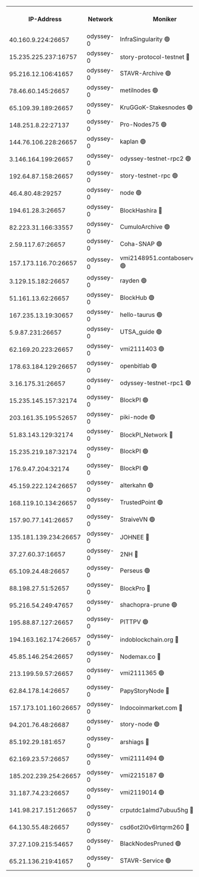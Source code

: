 


<table><tr><th>IP-Address</th><th>Network</th><th>Moniker</th><th>Latest Block Height</th><th>Earliest Block Height</th><th>Catching Up</th><th>Tx Index</th><th>Voting Power</th><th>Version</th><th>Scan Time</th></tr><tr><td>40.160.9.224:26657</td><td>odyssey-0</td><td>InfraSingularity 🟢</td><td>1379780</td><td>1</td><td>False</td><td>off</td><td>0</td><td>0.38.9</td><td>2024-12-19T08:48:54.641548295UTC</td></tr><tr><td>15.235.225.237:16757</td><td>odyssey-0</td><td>story-protocol-testnet 🔴</td><td>1379785</td><td>1</td><td>False</td><td>off</td><td>141024000</td><td>0.38.9</td><td>2024-12-19T08:49:11.927721821UTC</td></tr><tr><td>95.216.12.106:41657</td><td>odyssey-0</td><td>STAVR-Archive 🟢</td><td>1379785</td><td>1</td><td>False</td><td>on</td><td>0</td><td>0.38.9</td><td>2024-12-19T08:49:14.568768502UTC</td></tr><tr><td>78.46.60.145:26657</td><td>odyssey-0</td><td>metilnodes 🟢</td><td>1379788</td><td>1</td><td>False</td><td>off</td><td>0</td><td>0.38.9</td><td>2024-12-19T08:49:24.899159548UTC</td></tr><tr><td>65.109.39.189:26657</td><td>odyssey-0</td><td>KruGGoK-Stakesnodes 🟢</td><td>1243011</td><td>1</td><td>False</td><td>on</td><td>0</td><td>0.38.9</td><td>2024-12-19T08:49:31.810773347UTC</td></tr><tr><td>148.251.8.22:27137</td><td>odyssey-0</td><td>Pro-Nodes75 🟢</td><td>1379791</td><td>1</td><td>False</td><td>on</td><td>0</td><td>0.38.9</td><td>2024-12-19T08:49:34.937880718UTC</td></tr><tr><td>144.76.106.228:26657</td><td>odyssey-0</td><td>kaplan 🟢</td><td>1379796</td><td>1</td><td>False</td><td>off</td><td>0</td><td>0.38.9</td><td>2024-12-19T08:49:52.781935273UTC</td></tr><tr><td>3.146.164.199:26657</td><td>odyssey-0</td><td>odyssey-testnet-rpc2 🟢</td><td>1379796</td><td>1</td><td>False</td><td>off</td><td>0</td><td>0.38.9</td><td>2024-12-19T08:49:54.602409250UTC</td></tr><tr><td>192.64.87.158:26657</td><td>odyssey-0</td><td>story-testnet-rpc 🟢</td><td>1243011</td><td>1</td><td>False</td><td>off</td><td>0</td><td>0.38.9</td><td>2024-12-19T08:50:03.056893445UTC</td></tr><tr><td>46.4.80.48:29257</td><td>odyssey-0</td><td>node 🟢</td><td>1379799</td><td>1</td><td>False</td><td>on</td><td>0</td><td>0.38.9</td><td>2024-12-19T08:50:05.243019032UTC</td></tr><tr><td>194.61.28.3:26657</td><td>odyssey-0</td><td>BlockHashira 🔴</td><td>1379804</td><td>1</td><td>False</td><td>off</td><td>141090000</td><td>0.38.9</td><td>2024-12-19T08:50:23.337609867UTC</td></tr><tr><td>82.223.31.166:33557</td><td>odyssey-0</td><td>CumuloArchive 🟢</td><td>1379806</td><td>1</td><td>False</td><td>on</td><td>0</td><td>0.38.9</td><td>2024-12-19T08:50:28.895898887UTC</td></tr><tr><td>2.59.117.67:26657</td><td>odyssey-0</td><td>Coha-SNAP 🟢</td><td>1379809</td><td>1</td><td>False</td><td>off</td><td>0</td><td>0.38.9</td><td>2024-12-19T08:50:43.331332393UTC</td></tr><tr><td>157.173.116.70:26657</td><td>odyssey-0</td><td>vmi2148951.contaboserver.net 🟢</td><td>1379813</td><td>1</td><td>False</td><td>off</td><td>0</td><td>0.38.9</td><td>2024-12-19T08:50:56.116681874UTC</td></tr><tr><td>3.129.15.182:26657</td><td>odyssey-0</td><td>rayden 🟢</td><td>1243011</td><td>1</td><td>False</td><td>on</td><td>0</td><td>0.38.9</td><td>2024-12-19T08:51:19.153221114UTC</td></tr><tr><td>51.161.13.62:26657</td><td>odyssey-0</td><td>BlockHub 🟢</td><td>1379828</td><td>1</td><td>False</td><td>off</td><td>0</td><td>0.38.9</td><td>2024-12-19T08:51:51.144698675UTC</td></tr><tr><td>167.235.13.19:30657</td><td>odyssey-0</td><td>hello-taurus 🟢</td><td>1379828</td><td>1</td><td>False</td><td>on</td><td>0</td><td>0.38.9</td><td>2024-12-19T08:51:52.359606641UTC</td></tr><tr><td>5.9.87.231:26657</td><td>odyssey-0</td><td>UTSA_guide 🟢</td><td>1379829</td><td>1</td><td>False</td><td>on</td><td>0</td><td>0.38.9</td><td>2024-12-19T08:51:54.449698381UTC</td></tr><tr><td>62.169.20.223:26657</td><td>odyssey-0</td><td>vmi2111403 🟢</td><td>953685</td><td>1</td><td>False</td><td>off</td><td>0</td><td>0.38.9</td><td>2024-12-19T08:51:59.621348725UTC</td></tr><tr><td>178.63.184.129:26657</td><td>odyssey-0</td><td>openbitlab 🟢</td><td>1379838</td><td>1</td><td>False</td><td>on</td><td>0</td><td>0.38.9</td><td>2024-12-19T08:52:27.859023627UTC</td></tr><tr><td>3.16.175.31:26657</td><td>odyssey-0</td><td>odyssey-testnet-rpc1 🟢</td><td>1379842</td><td>1</td><td>False</td><td>off</td><td>0</td><td>0.38.9</td><td>2024-12-19T08:52:40.476430560UTC</td></tr><tr><td>15.235.145.157:32174</td><td>odyssey-0</td><td>BlockPI 🟢</td><td>1379785</td><td>109001</td><td>False</td><td>off</td><td>0</td><td>0.38.9</td><td>2024-12-19T08:49:13.034879764UTC</td></tr><tr><td>203.161.35.195:52657</td><td>odyssey-0</td><td>piki-node 🟢</td><td>1243011</td><td>109001</td><td>False</td><td>off</td><td>0</td><td>0.38.9</td><td>2024-12-19T08:49:18.948212031UTC</td></tr><tr><td>51.83.143.129:32174</td><td>odyssey-0</td><td>BlockPI_Network 🔴</td><td>1379798</td><td>109001</td><td>False</td><td>off</td><td>141100000</td><td>0.38.9</td><td>2024-12-19T08:50:01.714531159UTC</td></tr><tr><td>15.235.219.187:32174</td><td>odyssey-0</td><td>BlockPI 🟢</td><td>1379811</td><td>109001</td><td>False</td><td>off</td><td>0</td><td>0.38.9</td><td>2024-12-19T08:50:48.814517646UTC</td></tr><tr><td>176.9.47.204:32174</td><td>odyssey-0</td><td>BlockPI 🟢</td><td>1379820</td><td>109001</td><td>False</td><td>off</td><td>0</td><td>0.38.9</td><td>2024-12-19T08:51:23.869821856UTC</td></tr><tr><td>45.159.222.124:26657</td><td>odyssey-0</td><td>alterkahn 🟢</td><td>1243011</td><td>113001</td><td>False</td><td>off</td><td>0</td><td>0.38.9</td><td>2024-12-19T08:52:00.163568798UTC</td></tr><tr><td>168.119.10.134:26657</td><td>odyssey-0</td><td>TrustedPoint 🟢</td><td>1379840</td><td>339001</td><td>False</td><td>off</td><td>0</td><td>0.38.9</td><td>2024-12-19T08:52:33.054868630UTC</td></tr><tr><td>157.90.77.141:26657</td><td>odyssey-0</td><td>StraiveVN 🟢</td><td>1379798</td><td>342001</td><td>False</td><td>off</td><td>0</td><td>0.38.9</td><td>2024-12-19T08:50:03.641091057UTC</td></tr><tr><td>135.181.139.234:26657</td><td>odyssey-0</td><td>JOHNEE 🔴</td><td>1379826</td><td>351001</td><td>False</td><td>on</td><td>141025000</td><td>0.38.9</td><td>2024-12-19T08:51:42.669736143UTC</td></tr><tr><td>37.27.60.37:16657</td><td>odyssey-0</td><td>2NH 🔴</td><td>1379815</td><td>395001</td><td>False</td><td>off</td><td>141060000</td><td>0.38.9</td><td>2024-12-19T08:51:04.834540783UTC</td></tr><tr><td>65.109.24.48:26657</td><td>odyssey-0</td><td>Perseus 🟢</td><td>1379819</td><td>431001</td><td>False</td><td>off</td><td>0</td><td>0.38.9</td><td>2024-12-19T08:51:18.183109788UTC</td></tr><tr><td>88.198.27.51:52657</td><td>odyssey-0</td><td>BlockPro 🔴</td><td>1379785</td><td>507001</td><td>False</td><td>off</td><td>141024000</td><td>0.38.9</td><td>2024-12-19T08:49:14.971467290UTC</td></tr><tr><td>95.216.54.249:47657</td><td>odyssey-0</td><td>shachopra-prune 🟢</td><td>1379820</td><td>531001</td><td>False</td><td>off</td><td>0</td><td>0.38.9</td><td>2024-12-19T08:51:22.198088152UTC</td></tr><tr><td>195.88.87.127:26657</td><td>odyssey-0</td><td>PITTPV 🟢</td><td>1243011</td><td>862001</td><td>False</td><td>off</td><td>0</td><td>0.38.9</td><td>2024-12-19T08:49:27.110189787UTC</td></tr><tr><td>194.163.162.174:26657</td><td>odyssey-0</td><td>indoblockchain.org 🔴</td><td>1379781</td><td>1023001</td><td>False</td><td>off</td><td>142085577</td><td>0.38.9</td><td>2024-12-19T08:48:59.059149914UTC</td></tr><tr><td>45.85.146.254:26657</td><td>odyssey-0</td><td>Nodemax.co 🔴</td><td>1379785</td><td>1023001</td><td>False</td><td>off</td><td>141061782</td><td>0.38.9</td><td>2024-12-19T08:49:13.450079111UTC</td></tr><tr><td>213.199.59.57:26657</td><td>odyssey-0</td><td>vmi2111365 🟢</td><td>1246232</td><td>1023001</td><td>False</td><td>off</td><td>0</td><td>0.38.9</td><td>2024-12-19T08:49:13.892720197UTC</td></tr><tr><td>62.84.178.14:26657</td><td>odyssey-0</td><td>PapyStoryNode 🔴</td><td>1379821</td><td>1023001</td><td>False</td><td>off</td><td>141024000</td><td>0.38.9</td><td>2024-12-19T08:51:25.302175613UTC</td></tr><tr><td>157.173.101.160:26657</td><td>odyssey-0</td><td>Indocoinmarket.com 🔴</td><td>1379832</td><td>1023001</td><td>False</td><td>off</td><td>142085577</td><td>0.38.9</td><td>2024-12-19T08:52:06.654417336UTC</td></tr><tr><td>94.201.76.48:26687</td><td>odyssey-0</td><td>story-node 🟢</td><td>1379835</td><td>1104001</td><td>False</td><td>off</td><td>0</td><td>0.38.9</td><td>2024-12-19T08:52:15.335440694UTC</td></tr><tr><td>85.192.29.181:657</td><td>odyssey-0</td><td>arshiags 🔴</td><td>1379832</td><td>1122001</td><td>False</td><td>off</td><td>141099000</td><td>0.38.9</td><td>2024-12-19T08:52:04.805864221UTC</td></tr><tr><td>62.169.23.57:26657</td><td>odyssey-0</td><td>vmi2111494 🟢</td><td>1345417</td><td>1140001</td><td>False</td><td>off</td><td>0</td><td>0.38.9</td><td>2024-12-19T08:49:52.045155392UTC</td></tr><tr><td>185.202.239.254:26657</td><td>odyssey-0</td><td>vmi2215187 🟢</td><td>1370011</td><td>1140001</td><td>False</td><td>off</td><td>0</td><td>0.38.9</td><td>2024-12-19T08:50:39.947441757UTC</td></tr><tr><td>31.187.74.23:26657</td><td>odyssey-0</td><td>vmi2119014 🟢</td><td>1180904</td><td>1140001</td><td>False</td><td>off</td><td>0</td><td>0.38.9</td><td>2024-12-19T08:51:23.288372715UTC</td></tr><tr><td>141.98.217.151:26657</td><td>odyssey-0</td><td>crputdc1almd7ubuu5hg 🔴</td><td>1379803</td><td>1146001</td><td>False</td><td>off</td><td>509073000</td><td>0.38.9</td><td>2024-12-19T08:50:18.613976575UTC</td></tr><tr><td>64.130.55.48:26657</td><td>odyssey-0</td><td>csd6ot2l0v6lrtqrm260 🔴</td><td>1379791</td><td>1149001</td><td>False</td><td>off</td><td>509078000</td><td>0.38.9</td><td>2024-12-19T08:49:36.547528632UTC</td></tr><tr><td>37.27.109.215:54657</td><td>odyssey-0</td><td>BlackNodesPruned 🟢</td><td>1379789</td><td>1163001</td><td>False</td><td>on</td><td>0</td><td>0.38.9</td><td>2024-12-19T08:49:27.668362653UTC</td></tr><tr><td>65.21.136.219:41657</td><td>odyssey-0</td><td>STAVR-Service 🟢</td><td>1379796</td><td>1376001</td><td>False</td><td>on</td><td>0</td><td>0.38.9</td><td>2024-12-19T08:49:53.211061776UTC</td></tr></table>